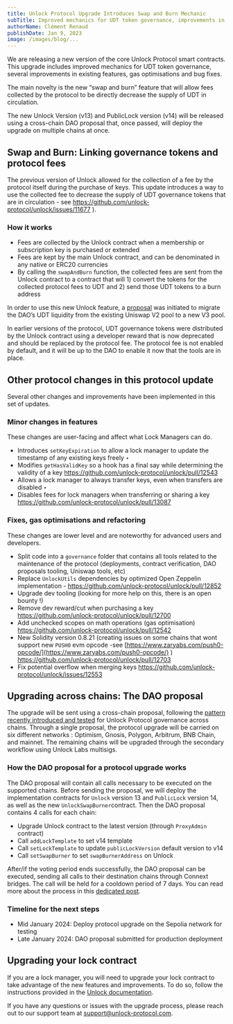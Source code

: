 ```yaml
---
title: Unlock Protocol Upgrade Introduces Swap and Burn Mechanic
subTitle: Improved mechanics for UDT token governance, improvements in existing features, gas optimisations and bug fixes
authorName: Clément Renaud
publishDate: Jan 9, 2023
image: /images/blog/...
---
```


We are releasing a new version of the core Unlock Protocol smart contracts. This upgrade includes improved mechanics for UDT token governance, several improvements in existing features, gas optimisations and bug fixes.

The main novelty is the new “swap and burn” feature that will allow fees collected by the protocol to be directly decrease the supply of UDT in circulation.

The new Unlock Version (v13) and PublicLock version (v14) will be released using a cross-chain DAO proposal that, once passed, will deploy the upgrade on multiple chains at once.

## Swap and Burn: Linking governance tokens and protocol fees

The previous version of Unlock allowed for the collection of a fee by the protocol itself during the purchase of keys. This update introduces a way to use the collected fee to decrease the supply of UDT governance tokens that are in circulation - see https://github.com/unlock-protocol/unlock/issues/11677 ).

### **How it works**

- Fees are collected by the Unlock contract when a membership or subscription key is purchased or extended
- Fees are kept by the main Unlock contract, and can be denominated in any native or ERC20 currencies
- By calling the `swapAndBurn` function, the collected fees are sent from the Unlock contract to a contract that will 1) convert the tokens for the collected protocol fees to UDT and 2) send those UDT tokens to a burn address

In order to use this new Unlock feature, a [proposal](https://www.tally.xyz/gov/unlock/proposal/100059804931848205636207929448466054900176756075596411717092086523182317853614?chart=0) was initiated to migrate the DAO’s UDT liquidity from the existing Uniswap V2 pool to a new V3 pool.

In earlier versions of the protocol, UDT governance tokens were distributed by the Unlock contract using a developer reward that is now deprecated and should be replaced by the protocol fee. The protocol fee is not enabled by default, and it will be up to the DAO to enable it now that the tools are in place.

## Other protocol changes in this protocol update

Several other changes and improvements have been implemented in this set of updates.

### Minor changes in features

These changes are user-facing and affect what Lock Managers can do.

- Introduces `setKeyExpiration` to allow a lock manager to update the timestamp of any existing keys freely ‣
- Modifies `getHasValidKey` so a hook has a final say while determining the validity of a key https://github.com/unlock-protocol/unlock/pull/12543
- Allows a lock manager to always transfer keys, even when transfers are disabled ‣
- Disables fees for lock managers when transferring or sharing a key https://github.com/unlock-protocol/unlock/pull/13087

### Fixes, gas optimisations and refactoring

These changes are lower level and are noteworthy for advanced users and developers.

- Split code into a `governance` folder that contains all tools related to the maintenance of the protocol (deployments, contract verification, DAO proposals tooling, Uniswap tools, etc)
- Replace `UnlockUtils` dependencies by optimized Open Zeppelin implementation - https://github.com/unlock-protocol/unlock/pull/12852
- Upgrade dev tooling (looking for more help on this, there is an open bounty !)
- Remove dev reward/cut when purchasing a key https://github.com/unlock-protocol/unlock/pull/12700
- Add unchecked scopes on math operations (gas optimisation) https://github.com/unlock-protocol/unlock/pull/12542
- New Solidity version 0.8.21 (creating issues on some chains that wont support new `PUSH0` evm opcode -see [https://www.zaryabs.com/push0-opcode/](https://www.zaryabs.com/push0-opcode/) ) https://github.com/unlock-protocol/unlock/pull/12703
- Fix potential overflow when merging keys https://github.com/unlock-protocol/unlock/issues/12553

## Upgrading across chains: The DAO proposal

The upgrade will be sent using a cross-chain proposal, following the [pattern recently introduced and tested](https://www.tally.xyz/gov/unlock/proposal/1926572528290918174819693611122933562560576845671089759587616947457423587439?chart=0) for Unlock Protocol governance across chains. Through a single proposal, the protocol upgrade will be carried on six different networks : Optimism, Gnosis, Polygon, Arbitrum, BNB Chain, and mainnet. The remaining chains will be upgraded through the secondary workflow using Unlock Labs multisigs.

### How the DAO proposal for a protocol upgrade works

The DAO proposal will contain all calls necessary to be executed on the supported chains. Before sending the proposal, we will deploy the implementation contracts for `Unlock` version 13 and `PublicLock` version 14, as well as the new `UnlockSwapBurner`contract. Then the DAO proposal contains 4 calls for each chain:

- Upgrade Unlock contract to the latest version (through `ProxyAdmin` contract)
- Call `addLockTemplate` to set v14 template
- Call `setLockTemplate` to update `publicLockVersion` default version to v14
- Call `setSwapBurner` to set `swapBurnerAddress` on Unlock

After/if the voting period ends successfully, the DAO proposal can be executed, sending all calls to their destination chains through Connext bridges. The call will be held for a cooldown period of 7 days. You can read more about the process in this [dedicated post](https://unlock-protocol.com/blog/crosschain-connext-safe).

### Timeline for the next steps

- Mid January 2024: Deploy protocol upgrade on the Sepolia network for testing
- Late January 2024: DAO proposal submitted for production deployment

## Upgrading your lock contract

If you are a lock manager, you will need to upgrade your lock contract to take advantage of the new features and improvements. To do so, follow the instructions provided in the [Unlock documentation](https://unlock-protocol.com/blog/lock-v12-release).

If you have any questions or issues with the upgrade process, please reach out to our support team at [support@unlock-protocol.com](mailto:support@unlock-protocol.com).
